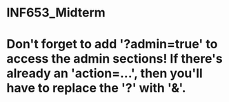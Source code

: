 # INF653_Midterm
# Don't forget to add '?admin=true' to access the admin sections! If there's already an 'action=...', then you'll have to replace the '?' with '&'.
